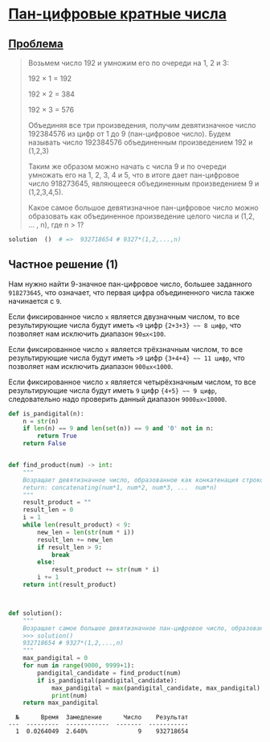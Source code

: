 # [Пан-цифровые кратные числа](TODO)

## [Проблема](https://euler.jakumo.org/problems/view/38.html)

>Возьмем число 192 и умножим его по очереди на 1, 2 и 3:
>
>192 × 1 = 192
>
>192 × 2 = 384
>
>192 × 3 = 576
>
>Объединяя все три произведения, получим девятизначное число 192384576 из цифр от 1 до 9 (пан-цифровое число). Будем называть число 192384576 объединенным произведением 192 и (1,2,3)
>
>Таким же образом можно начать с числа 9 и по очереди умножать его на 1, 2, 3, 4 и 5, что в итоге дает пан-цифровое число 918273645, являющееся объединенным произведением 9 и (1,2,3,4,5).
>
>Какое самое большое девятизначное пан-цифровое число можно образовать как объединенное произведение целого числа и (1,2, ... , n), где n > 1?


``` python
solution  ()  # =>  932718654 # 9327*(1,2,...,n)
```


## Частное решение (1)

Нам нужно найти 9-значное  пан-цифровое число, большее заданного `918273645`, что означает, что первая цифра объединенного числа также начинается с `9`.

Если фиксированное число `x` является двузначным числом, то все результирующие числа будут иметь `<9` цифр `{2+3+3} ~~ 8 цифр`, что позволяет нам исключить диапазон `90≤x<100`.

Если фиксированное число `x` является трёхзначным числом, то все результирующие числа будут иметь `>9` цифр `{3+4+4} ~~ 11 цифр`, что позволяет нам исключить диапазон `900≤x<1000`.

Если фиксированное число `x` является четырёхзначным числом, то все результирующие числа будут иметь `9` цифр `{4+5} ~~ 9 цифр`, следовательно надо проверить данный диапазон `9000≤x<10000`.

```python
def is_pandigital(n):
    n = str(n)
    if len(n) == 9 and len(set(n)) == 9 and '0' not in n:
        return True
    return False


def find_product(num) -> int:
    """
    Возращает девятизначное число, образованное как конкатенация строковых произведений целого числа и (1,2, ... , n), где n > 1.
    return: concatenating(num*1, num*2, num*3, ...  num*n)
    """
    result_product = ""
    result_len = 0
    i = 1
    while len(result_product) < 9:
        new_len = len(str(num * i))
        result_len += new_len
        if result_len > 9:
            break
        else:
            result_product += str(num * i)
        i += 1
    return int(result_product)



def solution():
    """
    Возращает cамое большое девятизначное пан-цифровое число, образованное как объединенное произведение целого числа и (1,2, ... , n), где n > 1
    >>> solution()
    932718654 # 9327*(1,2,...,n)
    """
    max_pandigital = 0
    for num in range(9000, 9999+1):
        pandigital_candidate = find_product(num)
        if is_pandigital(pandigital_candidate):
            max_pandigital = max(pandigital_candidate, max_pandigital)
            print(num)
    return max_pandigital
```
```
  №      Время  Замедление      Число    Результат
---  ---------  ------------  -------  -----------
  1  0.0264049  2.640%              9    932718654
 ```
